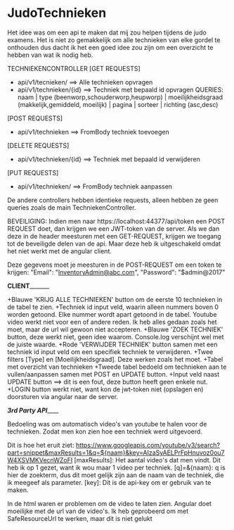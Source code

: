 # JudoTechnieken
Het idee was om een api te maken dat mij zou helpen tijdens de judo examens. Het is niet zo gemakkelijk om alle technieken van elke gordel te onthouden
dus dacht ik het een goed idee zou zijn om een overzicht te hebben van wat ik nodig heb.

TECHNIEKENCONTROLLER
[GET REQUESTS]
+ api/v1/tecnieken/ ==> Alle technieken opvragen
+ api/v1/technieken/{id} ==> Techniek met bepaald id opvragen
QUERIES: naam | type (beenworp,schouderworp,heupworp)  | moeilijkheidsgraad (makkelijk,gemiddeld, moeilijk) | pagina | sorteer | richting (asc,desc)

[POST REQUESTS]
+ api/v1/technieken ==> FromBody techniek toevoegen

[DELETE REQUESTS]
+ api/v1/technieken/{id} ==> Techniek met bepaald id verwijderen

[PUT REQUESTS]
+ api/v1/technieken/ ==> FromBody techniek aanpassen


De andere controllers hebben identieke requests, alleen hebben ze geen queries zoals de main TechniekenController.

BEVEILIGING: Indien men naar https://localhost:44377/api/token een POST REQUEST doet, dan krijgen we een JWT-token van de server. Als we dan deze in 
de header meesturen met een GET-REQUEST, krijgen we toegang tot de beveiligde delen van de api. Maar deze heb ik uitgeschakeld omdat het niet werkt met de
angular client.

Deze gegevens moet je meesturen in de POST-REQUEST om een token te krijgen:
"Email": "InventoryAdmin@abc.com",
"Password": "$admin@2017"

____________________________________________________CLIENT___________________________________________________________

+Blauwe 'KRIJG ALLE TECHNIEKEN' button om de eerste 10 technieken in de tabel te zien.
+Techniek id input veld, waarin alleen nummers boven 0 worden getoond. Elke nummer wordt apart getoond in de tabel. Youtube video werkt niet voor een of andere reden.
 Ik heb alles gedaan zoals het moet, maar de url wil gewoon niet accepteren.
+Blauwe 'ZOEK TECHNIEK' button, deze werkt niet, geen idee waarom. Console.log verschijnt wel met de juiste waarde.
+Rode 'VERWIJDER TECHNIEK' button samen met een techniek id input veld om een specifiek techniek te verwijderen.
+Twee filters [Type] en [Moeilijkheidsgraad]. Deze werken zoals het moet.
+Tabel met overzicht van technieken
+Tweede tabel bedoeld om technieken aan te vullen/aanpassen samen met POST en UPDATE button.
+Input veld naast UPDATE button ==> dit is een fout, deze button heeft geen enkele nut.
+LOGIN button werkt niet, want kon de jwt-token niet (opslagen en) doorsturen via angular naar de server.

___________________________________________________3rd Party API_______________________________________________________

Bedoeling was om automatisch video's van youtube te halen voor de technieken. Zodat men kon zien hoe een techniek werd uitgevoerd.

Dit is hoe het eruit ziet: https://www.googleapis.com/youtube/v3/search?part=snippet&maxResults=1&q=${naam}&key=AIzaSyAELPrFpHnuvoz0ou7W4XSVMKVecnWZoFI
[maxResults]: Het aantal video's dat men vindt. Dit heb ik op 1 gezet, want ik wou maar 1 video per techniek.
[q]=&{naam}: q is hier de zoekterm, dus dit moet gelijk zijn aan de naam van de techniek, die ik meegeef als parameter.
[key]: Dit is de api-key om er gebruik van te maken.

In de html waren er problemen om de video te laten zien. Angular doet moeilijke met de url van de video's. Ik heb geprobeerd om met SafeResourceUrl te werken, maar dit is niet gelukt



